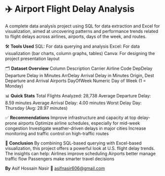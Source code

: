 # ✈️ Airport Flight Delay Analysis 
A complete data analysis project using SQL for data extraction and Excel for visualization, aimed at uncovering patterns and performance trends related to flight delays across airlines, airports, days of the week, and routes.

🛠️ **Tools Used**
SQL: For data querying and analysis
Excel: For data visualization (bar charts, column graphs, tables)
Canva: For designing the project presentation layout

🗂 **Dataset Overview**
Column	      Description
Carrier	      Airline Code
DepDelay	    Departure Delay in Minutes
ArrDelay	    Arrival Delay in Minutes
Origin, Dest	Departure and Arrival Airports
DayOfWeek	    Numeric Day of Week (1 = Monday)


📊 **Quick Stats**
Total Flights Analyzed: 28,738
Average Departure Delay: 8.59 minutes
Average Arrival Delay: 4.00 minutes
Worst Delay Day: Thursday (Avg: 28.97 minutes)

✅ **Recommendations**
Improve infrastructure and capacity at top delay-prone airports
Optimize airline schedules, especially for mid-week congestion
Investigate weather-driven delays in major cities
Increase monitoring and traffic control on high-traffic routes

📌 **Conclusion**
By combining SQL-based querying with Excel-based visualization, this project offers a powerful look at U.S. flight delay trends. The insights can help:
Airlines improve scheduling
Airports better manage traffic flow
Passengers make smarter travel decisions

**By** 
    Asif Hossain Nasir
📧 asifnasir606@gmail.com
